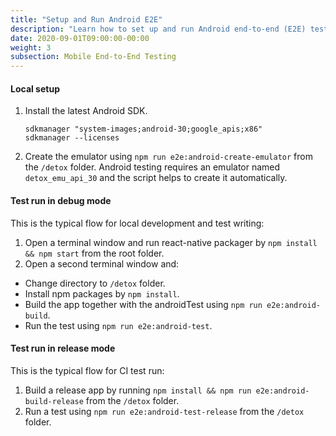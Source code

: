 ```yaml
---
title: "Setup and Run Android E2E"
description: "Learn how to set up and run Android end-to-end (E2E) testing to ensure mobile apps operate as designed."
date: 2020-09-01T09:00:00-00:00
weight: 3
subsection: Mobile End-to-End Testing
---
```


#### Local setup

1. Install the latest Android SDK.

   ```
   sdkmanager "system-images;android-30;google_apis;x86"
   sdkmanager --licenses
   ```
2. Create the emulator using `npm run e2e:android-create-emulator` from the `/detox` folder. Android testing requires an emulator named `detox_emu_api_30` and the script helps to create it automatically.

#### Test run in debug mode

This is the typical flow for local development and test writing:

1. Open a terminal window and run react-native packager by `npm install && npm start` from the root folder.
2. Open a second terminal window and:
  - Change directory to `/detox` folder.
  - Install npm packages by `npm install`.
  - Build the app together with the androidTest using `npm run e2e:android-build`.
  - Run the test using `npm run e2e:android-test`.

#### Test run in release mode

This is the typical flow for CI test run:

1. Build a release app by running `npm install && npm run e2e:android-build-release` from the `/detox` folder.
2. Run a test using `npm run e2e:android-test-release` from the `/detox` folder.
